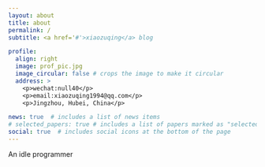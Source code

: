 ```yaml
---
layout: about
title: about
permalink: /
subtitle: <a href='#'>xiaozuqing</a> blog

profile:
  align: right
  image: prof_pic.jpg
  image_circular: false # crops the image to make it circular
  address: >
    <p>wechat:null40</p>
    <p>email:xiaozuqing1994@qq.com</p>
    <p>Jingzhou, Hubei, China</p>

news: true  # includes a list of news items
# selected_papers: true # includes a list of papers marked as "selected={true}"
social: true  # includes social icons at the bottom of the page
---
```


An idle programmer
